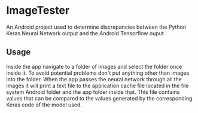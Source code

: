 # ImageTester
An Android project used to determine discrepancies between the Python Keras Neural Network output and the Android Tensorflow ouput

## Usage
Inside the app navigate to a folder of images and select the folder once inside it.
To avoid potential problems don't put anything other than images into the folder.
When the app passes the neural network through all the images it will print a text file to the application cache file located in the file system Android folder and the app folder inside that.
This file contains values that can be compared to the values generated by the corresponding Keras code of the model used.
